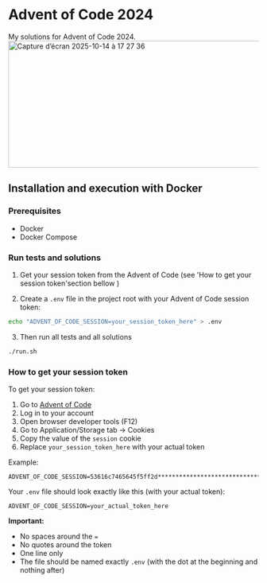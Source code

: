 # Advent of Code 2024

My solutions for Advent of Code 2024.
<img width="853" height="255" alt="Capture d’écran 2025-10-14 à 17 27 36" src="https://github.com/user-attachments/assets/1d9251f1-162a-43b8-9b7c-80af14a38277" />

## Installation and execution with Docker

### Prerequisites
- Docker
- Docker Compose

### Run tests and solutions

1) Get your session token from the Advent of Code (see 'How to get your session token'section bellow )

2) Create a `.env` file in the project root with your Advent of Code session token:
```bash
echo "ADVENT_OF_CODE_SESSION=your_session_token_here" > .env
```
3) Then run all tests and all solutions 

```bash
./run.sh
```

### How to get your session token

To get your session token:
1. Go to [Advent of Code](https://adventofcode.com/)
2. Log in to your account
3. Open browser developer tools (F12)
4. Go to Application/Storage tab → Cookies
5. Copy the value of the `session` cookie
6. Replace `your_session_token_here` with your actual token

Example:
```
ADVENT_OF_CODE_SESSION=53616c7465645f5ff2d**************************************************************f0849ef76b03
```

Your `.env` file should look exactly like this (with your actual token):
```
ADVENT_OF_CODE_SESSION=your_actual_token_here
```

**Important:** 
- No spaces around the `=`
- No quotes around the token
- One line only
- The file should be named exactly `.env` (with the dot at the beginning and nothing after)


